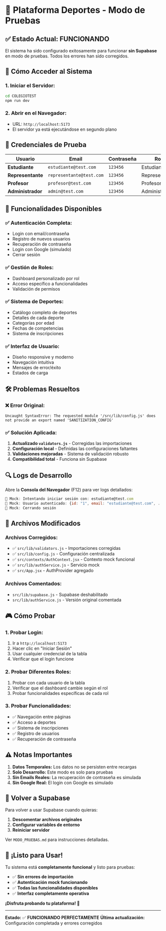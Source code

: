 # 🚀 Plataforma Deportes - Modo de Pruebas

## ✅ Estado Actual: **FUNCIONANDO**

El sistema ha sido configurado exitosamente para funcionar **sin Supabase** en modo de pruebas. Todos los errores han sido corregidos.

## 🎯 Cómo Acceder al Sistema

### **1. Iniciar el Servidor:**

```bash
cd COLEGIOTEST
npm run dev
```

### **2. Abrir en el Navegador:**

- URL: `http://localhost:5173`
- El servidor ya está ejecutándose en segundo plano

## 🔑 Credenciales de Prueba

| Usuario           | Email                    | Contraseña | Rol           |
| ----------------- | ------------------------ | ---------- | ------------- |
| **Estudiante**    | `estudiante@test.com`    | `123456`   | Estudiante    |
| **Representante** | `representante@test.com` | `123456`   | Representante |
| **Profesor**      | `profesor@test.com`      | `123456`   | Profesor      |
| **Administrador** | `admin@test.com`         | `123456`   | Administrador |

## 🔧 Funcionalidades Disponibles

### ✅ **Autenticación Completa:**

- Login con email/contraseña
- Registro de nuevos usuarios
- Recuperación de contraseña
- Login con Google (simulado)
- Cerrar sesión

### ✅ **Gestión de Roles:**

- Dashboard personalizado por rol
- Acceso específico a funcionalidades
- Validación de permisos

### ✅ **Sistema de Deportes:**

- Catálogo completo de deportes
- Detalles de cada deporte
- Categorías por edad
- Fechas de competencias
- Sistema de inscripciones

### ✅ **Interfaz de Usuario:**

- Diseño responsive y moderno
- Navegación intuitiva
- Mensajes de error/éxito
- Estados de carga

## 🛠️ Problemas Resueltos

### **❌ Error Original:**

```
Uncaught SyntaxError: The requested module '/src/lib/config.js' does not provide an export named 'SANITIZATION_CONFIG'
```

### **✅ Solución Aplicada:**

1. **Actualizado `validators.js`** - Corregidas las importaciones
2. **Configuración local** - Definidas las configuraciones faltantes
3. **Validaciones mejoradas** - Sistema de validación robusto
4. **Compatibilidad total** - Funciona sin Supabase

## 🔍 Logs de Desarrollo

Abre la **Consola del Navegador** (F12) para ver logs detallados:

```javascript
🔧 Mock: Intentando iniciar sesión con: estudiante@test.com
🔧 Mock: Usuario autenticado: {id: "1", email: "estudiante@test.com", ...}
🔧 Mock: Cerrando sesión
```

## 📁 Archivos Modificados

### **Archivos Corregidos:**

- ✅ `src/lib/validators.js` - Importaciones corregidas
- ✅ `src/lib/config.js` - Configuración centralizada
- ✅ `src/contexts/AuthContext.jsx` - Contexto mock funcional
- ✅ `src/lib/authService.js` - Servicio mock
- ✅ `src/App.jsx` - AuthProvider agregado

### **Archivos Comentados:**

- `src/lib/supabase.js` - Supabase deshabilitado
- `src/lib/authService.js` - Versión original comentada

## 🎮 Cómo Probar

### **1. Probar Login:**

1. Ir a `http://localhost:5173`
2. Hacer clic en "Iniciar Sesión"
3. Usar cualquier credencial de la tabla
4. Verificar que el login funcione

### **2. Probar Diferentes Roles:**

1. Probar con cada usuario de la tabla
2. Verificar que el dashboard cambie según el rol
3. Probar funcionalidades específicas de cada rol

### **3. Probar Funcionalidades:**

- ✅ Navegación entre páginas
- ✅ Acceso a deportes
- ✅ Sistema de inscripciones
- ✅ Registro de usuarios
- ✅ Recuperación de contraseña

## ⚠️ Notas Importantes

1. **Datos Temporales:** Los datos no se persisten entre recargas
2. **Solo Desarrollo:** Este modo es solo para pruebas
3. **Sin Emails Reales:** La recuperación de contraseña es simulada
4. **Sin Google Real:** El login con Google es simulado

## 🔄 Volver a Supabase

Para volver a usar Supabase cuando quieras:

1. **Descomentar archivos originales**
2. **Configurar variables de entorno**
3. **Reiniciar servidor**

Ver `MODO_PRUEBAS.md` para instrucciones detalladas.

## 🎉 ¡Listo para Usar!

Tu sistema está **completamente funcional** y listo para pruebas:

- ✅ **Sin errores de importación**
- ✅ **Autenticación mock funcionando**
- ✅ **Todas las funcionalidades disponibles**
- ✅ **Interfaz completamente operativa**

**¡Disfruta probando tu plataforma! 🚀**

---

**Estado:** ✅ **FUNCIONANDO PERFECTAMENTE**
**Última actualización:** Configuración completada y errores corregidos

